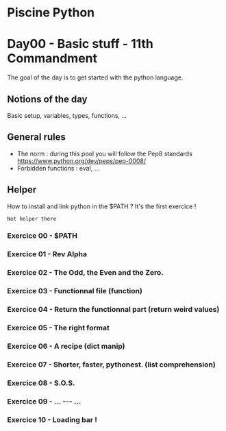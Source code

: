 # Piscine Python

# Day00 - Basic stuff - 11th Commandment

The goal of the day is to get started with the python language.

## Notions of the day

Basic setup, variables, types, functions, ...

## General rules

- The norm : during this pool you will follow the Pep8 standards https://www.python.org/dev/peps/pep-0008/
- Forbidden functions : eval, ...

## Helper 

How to install and link python in the $PATH ? It's the first exercice !

```
Not helper there
```

### Exercice 00 - $PATH
### Exercice 01 - Rev Alpha
### Exercice 02 - The Odd, the Even and the Zero.
### Exercice 03 - Functionnal file (function)
### Exercice 04 - Return the functionnal part (return weird values)
### Exercice 05 - The right format
### Exercice 06 - A recipe (dict manip)
### Exercice 07 - Shorter, faster, pythonest. (list comprehension)
### Exercice 08 - S.O.S.
### Exercice 09 - ... --- ...
### Exercice 10 - Loading bar !
